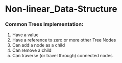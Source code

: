 # Non-linear_Data-Structure

### Common Trees Implementation:
1. Have a value
2. Have a reference to zero or more other Tree Nodes
3. Can add a node as a child
4. Can remove a child
5. Can traverse (or travel through) connected nodes
